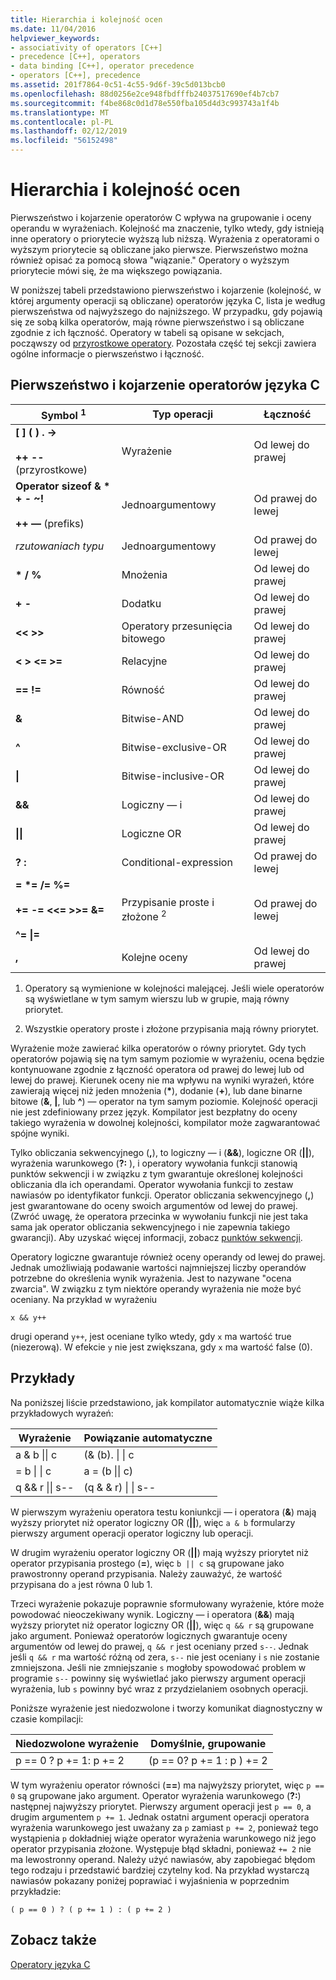 ```yaml
---
title: Hierarchia i kolejność ocen
ms.date: 11/04/2016
helpviewer_keywords:
- associativity of operators [C++]
- precedence [C++], operators
- data binding [C++], operator precedence
- operators [C++], precedence
ms.assetid: 201f7864-0c51-4c55-9d6f-39c5d013bcb0
ms.openlocfilehash: 88d0256e2ce948fbdfffb24037517690ef4b7cb7
ms.sourcegitcommit: f4be868c0d1d78e550fba105d4d3c993743a1f4b
ms.translationtype: MT
ms.contentlocale: pl-PL
ms.lasthandoff: 02/12/2019
ms.locfileid: "56152498"
---
```

# <a name="precedence-and-order-of-evaluation"></a>Hierarchia i kolejność ocen

Pierwszeństwo i kojarzenie operatorów C wpływa na grupowanie i oceny operandu w wyrażeniach. Kolejność ma znaczenie, tylko wtedy, gdy istnieją inne operatory o priorytecie wyższą lub niższą. Wyrażenia z operatorami o wyższym priorytecie są obliczane jako pierwsze. Pierwszeństwo można również opisać za pomocą słowa "wiązanie." Operatory o wyższym priorytecie mówi się, że ma większego powiązania.

W poniższej tabeli przedstawiono pierwszeństwo i kojarzenie (kolejność, w której argumenty operacji są obliczane) operatorów języka C, lista je według pierwszeństwa od najwyższego do najniższego. W przypadku, gdy pojawią się ze sobą kilka operatorów, mają równe pierwszeństwo i są obliczane zgodnie z ich łączność. Operatory w tabeli są opisane w sekcjach, począwszy od [przyrostkowe operatory](../c-language/postfix-operators.md). Pozostała część tej sekcji zawiera ogólne informacje o pierwszeństwo i łączność.

## <a name="precedence-and-associativity-of-c-operators"></a>Pierwszeństwo i kojarzenie operatorów języka C

|Symbol <sup>1</sup>|Typ operacji|Łączność|
|-------------|-----------------------|-------------------|
|**\[ ] ( ) . ->**<br /><br />**++** **--** (przyrostkowe)|Wyrażenie|Od lewej do prawej|
**Operator sizeof & \* + - ~!**<br /><br />**++ —** (prefiks)|Jednoargumentowy|Od prawej do lewej|
|*rzutowaniach typu*|Jednoargumentowy|Od prawej do lewej|
|**\* / %**|Mnożenia|Od lewej do prawej|
|**+ -**|Dodatku|Od lewej do prawej|
|**\<\< >>**|Operatory przesunięcia bitowego|Od lewej do prawej|
|**\< > \<= >=**|Relacyjne|Od lewej do prawej|
|**== !=**|Równość|Od lewej do prawej|
|**&**|Bitwise-AND|Od lewej do prawej|
|**^**|Bitwise-exclusive-OR|Od lewej do prawej|
|**&#124;**|Bitwise-inclusive-OR|Od lewej do prawej|
|**&&**|Logiczny — i|Od lewej do prawej|
|**&#124;&#124;**|Logiczne OR|Od lewej do prawej|
|**? :**|Conditional-expression|Od prawej do lewej|
|**= \*= /= %=**<br /><br /> **+= -= \<\<= >>= &=**<br /><br /> **^= &#124;=**|Przypisanie proste i złożone <sup>2</sup>|Od prawej do lewej|
|**,**|Kolejne oceny|Od lewej do prawej|

1. Operatory są wymienione w kolejności malejącej. Jeśli wiele operatorów są wyświetlane w tym samym wierszu lub w grupie, mają równy priorytet.

1. Wszystkie operatory proste i złożone przypisania mają równy priorytet.

Wyrażenie może zawierać kilka operatorów o równy priorytet. Gdy tych operatorów pojawią się na tym samym poziomie w wyrażeniu, ocena będzie kontynuowane zgodnie z łączność operatora od prawej do lewej lub od lewej do prawej. Kierunek oceny nie ma wpływu na wyniki wyrażeń, które zawierają więcej niż jeden mnożenia (<strong>\*</strong>), dodanie (**+**), lub dane binarne bitowe (**&**, **&#124;**, lub **^**) — operator na tym samym poziomie. Kolejność operacji nie jest zdefiniowany przez język. Kompilator jest bezpłatny do oceny takiego wyrażenia w dowolnej kolejności, kompilator może zagwarantować spójne wyniki.

Tylko obliczania sekwencyjnego (**,**), to logiczny — i (**&&**), logiczne OR (**||**), wyrażenia warunkowego (**?:** ), i operatory wywołania funkcji stanowią punktów sekwencji i w związku z tym gwarantuje określonej kolejności obliczania dla ich operandami. Operator wywołania funkcji to zestaw nawiasów po identyfikator funkcji. Operator obliczania sekwencyjnego (**,**) jest gwarantowane do oceny swoich argumentów od lewej do prawej. (Zwróć uwagę, że operatora przecinka w wywołaniu funkcji nie jest taka sama jak operator obliczania sekwencyjnego i nie zapewnia takiego gwarancji). Aby uzyskać więcej informacji, zobacz [punktów sekwencji](../c-language/c-sequence-points.md).

Operatory logiczne gwarantuje również oceny operandy od lewej do prawej. Jednak umożliwiają podawanie wartości najmniejszej liczby operandów potrzebne do określenia wynik wyrażenia. Jest to nazywane "ocena zwarcia". W związku z tym niektóre operandy wyrażenia nie może być oceniany. Na przykład w wyrażeniu

`x && y++`

drugi operand `y++`, jest oceniane tylko wtedy, gdy `x` ma wartość true (niezerową). W efekcie `y` nie jest zwiększana, gdy `x` ma wartość false (0).

## <a name="examples"></a>Przykłady

Na poniższej liście przedstawiono, jak kompilator automatycznie wiąże kilka przykładowych wyrażeń:

|Wyrażenie|Powiązanie automatyczne|
|----------------|-----------------------|
|a & b &#124;&#124; c|(& (b). &#124; &#124; c|
|= b &#124; &#124; c|a = (b &#124;&#124; c)|
|q && r &#124;&#124; s--|(q & & r) &#124; &#124; s--|

W pierwszym wyrażeniu operatora testu koniunkcji — i operatora (**&**) mają wyższy priorytet niż operator logiczny OR (**||**), więc `a & b` formularzy pierwszy argument operacji operator logiczny lub operacji.

W drugim wyrażeniu operator logiczny OR (**||**) mają wyższy priorytet niż operator przypisania prostego (**=**), więc `b || c` są grupowane jako prawostronny operand przypisania. Należy zauważyć, że wartość przypisana do `a` jest równa 0 lub 1.

Trzeci wyrażenie pokazuje poprawnie sformułowany wyrażenie, które może powodować nieoczekiwany wynik. Logiczny — i operatora (**&&**) mają wyższy priorytet niż operator logiczny OR (**||**), więc `q && r` są grupowane jako argument. Ponieważ operatorów logicznych gwarantuje oceny argumentów od lewej do prawej, `q && r` jest oceniany przed `s--`. Jednak jeśli `q && r` ma wartość różną od zera, `s--` nie jest oceniany i `s` nie zostanie zmniejszona. Jeśli nie zmniejszanie `s` mogłoby spowodować problem w programie `s--` powinny się wyświetlać jako pierwszy argument operacji wyrażenia, lub `s` powinny być wraz z przydzielaniem osobnych operacji.

Poniższe wyrażenie jest niedozwolone i tworzy komunikat diagnostyczny w czasie kompilacji:

|Niedozwolone wyrażenie|Domyślnie, grupowanie|
|------------------------|----------------------|
|p == 0 ? p += 1: p += 2|(p == 0? p += 1 : p ) += 2|

W tym wyrażeniu operator równości (**==**) ma najwyższy priorytet, więc `p == 0` są grupowane jako argument. Operator wyrażenia warunkowego (**?:**) następnej najwyższy priorytet. Pierwszy argument operacji jest `p == 0`, a drugim argumentem `p += 1`. Jednak ostatni argument operacji operatora wyrażenia warunkowego jest uważany za `p` zamiast `p += 2`, ponieważ tego wystąpienia `p` dokładniej wiąże operator wyrażenia warunkowego niż jego operator przypisania złożone. Występuje błąd składni, ponieważ `+= 2` nie ma lewostronny operand. Należy użyć nawiasów, aby zapobiegać błędom tego rodzaju i przedstawić bardziej czytelny kod. Na przykład wystarczą nawiasów pokazany poniżej poprawiać i wyjaśnienia w poprzednim przykładzie:

`( p == 0 ) ? ( p += 1 ) : ( p += 2 )`

## <a name="see-also"></a>Zobacz także

[Operatory języka C](../c-language/c-operators.md)
